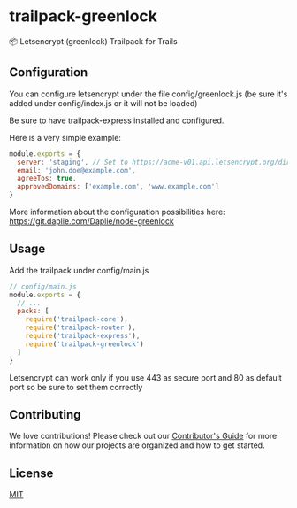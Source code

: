 # trailpack-greenlock
:package: Letsencrypt (greenlock) Trailpack for Trails

## Configuration
You can configure letsencrypt under the file config/greenlock.js (be sure it's added under config/index.js or it will not be loaded)

Be sure to have trailpack-express installed and configured.

Here is a very simple example:

```js
module.exports = {
  server: 'staging', // Set to https://acme-v01.api.letsencrypt.org/directory in production
  email: 'john.doe@example.com',
  agreeTos: true,
  approvedDomains: ['example.com', 'www.example.com']
}
```

More information about the configuration possibilities here: https://git.daplie.com/Daplie/node-greenlock

## Usage
Add the trailpack under config/main.js

```js
// config/main.js
module.exports = {
  // ...
  packs: [
    require('trailpack-core'),
    require('trailpack-router'),
    require('trailpack-express'),
    require('trailpack-greenlock')
  ]
}
```

Letsencrypt can work only if you use 443 as secure port and 80 as default port so be sure to set them correctly 

## Contributing
We love contributions! Please check out our [Contributor's Guide](https://github.com/trailsjs/trails/blob/master/.github/CONTRIBUTING.md) for more
information on how our projects are organized and how to get started.

## License
[MIT](https://github.com/jaumard/trailpack-greenlock/blob/master/LICENSE)